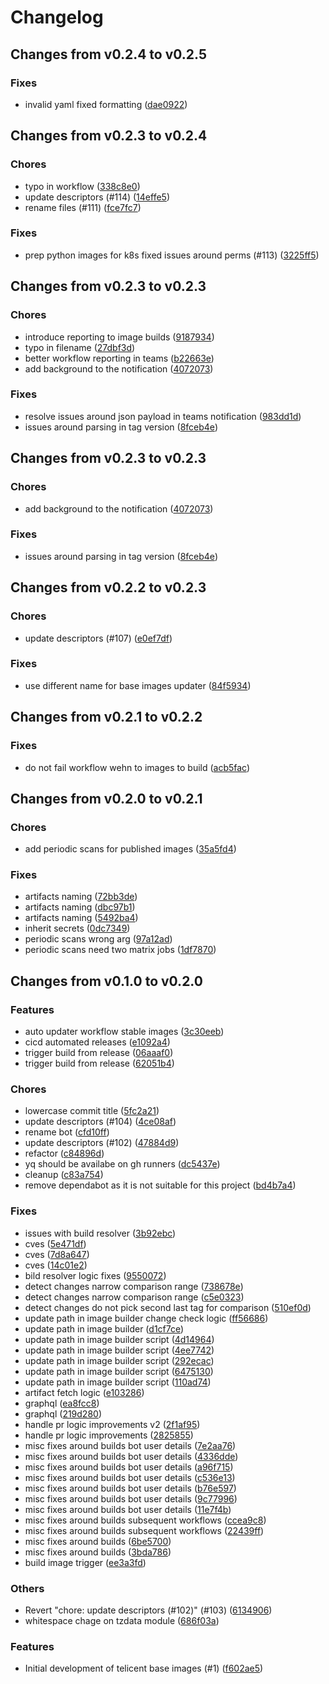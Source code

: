 # Changelog

## Changes from v0.2.4 to v0.2.5

### Fixes
- invalid yaml fixed formatting  ([dae0922](https://github.com/telicent-oss/telicent-base-images/commit/dae09228e2b74def3c95fbb7816b057b375562de))

## Changes from v0.2.3 to v0.2.4

### Chores
- typo in workflow  ([338c8e0](https://github.com/telicent-oss/telicent-base-images/commit/338c8e0fabc5d33fa6512c16217adb81bef3726c))
- update descriptors (#114)  ([14effe5](https://github.com/telicent-oss/telicent-base-images/commit/14effe5c1b3149eebfefb702f657571545667643))
- rename files (#111)  ([fce7fc7](https://github.com/telicent-oss/telicent-base-images/commit/fce7fc7324b8ab993aee2e10f6211601ef4d5bc2))
### Fixes
- prep python images for k8s fixed issues around perms (#113)  ([3225ff5](https://github.com/telicent-oss/telicent-base-images/commit/3225ff5e4b36d2839511314fd2aa859ca7735456))

## Changes from v0.2.3 to v0.2.3

### Chores
- introduce reporting to image builds  ([9187934](https://github.com/telicent-oss/telicent-base-images/commit/918793449abc8ae6da9a2274ad1a301ce1741ef7))
- typo in filename  ([27dbf3d](https://github.com/telicent-oss/telicent-base-images/commit/27dbf3df7aa9ee92375ac554fb0e35dc2b6cac14))
- better workflow reporting in teams  ([b22663e](https://github.com/telicent-oss/telicent-base-images/commit/b22663ecdeef903a0f40e7506184c92c5aa7c7f5))
- add background to the notification  ([4072073](https://github.com/telicent-oss/telicent-base-images/commit/40720733e6992dd8a3a59bd44e324c9b68ef695b))
### Fixes
- resolve issues around json payload in teams notification  ([983dd1d](https://github.com/telicent-oss/telicent-base-images/commit/983dd1dd970b7f6416ebcb6792eb3a0477118930))
- issues around parsing in tag version  ([8fceb4e](https://github.com/telicent-oss/telicent-base-images/commit/8fceb4ef65d7c671e45384cb8ecc7ad8f294a7c2))

## Changes from v0.2.3 to v0.2.3

### Chores
- add background to the notification  ([4072073](https://github.com/telicent-oss/telicent-base-images/commit/40720733e6992dd8a3a59bd44e324c9b68ef695b))
### Fixes
- issues around parsing in tag version  ([8fceb4e](https://github.com/telicent-oss/telicent-base-images/commit/8fceb4ef65d7c671e45384cb8ecc7ad8f294a7c2))

## Changes from v0.2.2 to v0.2.3

### Chores
- update descriptors (#107)  ([e0ef7df](https://github.com/telicent-oss/telicent-base-images/commit/e0ef7df3366249318179d1cf76437fc2650c420f))
### Fixes
- use different name for base images updater  ([84f5934](https://github.com/telicent-oss/telicent-base-images/commit/84f59341325796b8f82392acd1b09c220391ff8e))

## Changes from v0.2.1 to v0.2.2

### Fixes
- do not fail workflow wehn to images to build  ([acb5fac](https://github.com/telicent-oss/telicent-base-images/commit/acb5facaef8b316a0056f0df4d7de54404f97275))

## Changes from v0.2.0 to v0.2.1

### Chores
- add periodic scans for published images  ([35a5fd4](https://github.com/telicent-oss/telicent-base-images/commit/35a5fd4dceea7f7d5290538d070486f16a13c682))
### Fixes
- artifacts naming  ([72bb3de](https://github.com/telicent-oss/telicent-base-images/commit/72bb3dece1eccf8fc3a6831f5bc4b55cee5ea3a3))
- artifacts naming  ([dbc97b1](https://github.com/telicent-oss/telicent-base-images/commit/dbc97b1662a522847444a99288da4f3d0a19b4b0))
- artifacts naming  ([5492ba4](https://github.com/telicent-oss/telicent-base-images/commit/5492ba4d658618b0037dbf48eb60b882005fec57))
- inherit secrets  ([0dc7349](https://github.com/telicent-oss/telicent-base-images/commit/0dc73496679ba5f0d41f91b39dcd035b74fa2d8d))
- periodic scans wrong arg  ([97a12ad](https://github.com/telicent-oss/telicent-base-images/commit/97a12ad999f051db84d87f9acb340ba3c4d73ce2))
- periodic scans need two matrix jobs  ([1df7870](https://github.com/telicent-oss/telicent-base-images/commit/1df78703516627c5a6618a0aff49464a3ed8498c))

## Changes from v0.1.0 to v0.2.0

### Features
- auto updater workflow stable images  ([3c30eeb](https://github.com/telicent-oss/telicent-base-images/commit/3c30eeb8489dd81e597b985522a68e9594152a98))
- cicd automated releases  ([e1092a4](https://github.com/telicent-oss/telicent-base-images/commit/e1092a48c11af5b7884c330d0fb45dedf3c8abe5))
- trigger build from release  ([06aaaf0](https://github.com/telicent-oss/telicent-base-images/commit/06aaaf07fdc0f1d36cf705ff367bde7f1ffe523d))
- trigger build from release  ([62051b4](https://github.com/telicent-oss/telicent-base-images/commit/62051b459834777e548693c46b11471a420f8baa))
### Chores
- lowercase commit title  ([5fc2a21](https://github.com/telicent-oss/telicent-base-images/commit/5fc2a21dcd227d999692dab7dc2e373db6c0541e))
- update descriptors (#104)  ([4ce08af](https://github.com/telicent-oss/telicent-base-images/commit/4ce08af5457eb53614caf4f4e6342ae21c429d33))
- rename bot  ([cfd10ff](https://github.com/telicent-oss/telicent-base-images/commit/cfd10ffa2ba0f27c09dd098b1d80057782a8f3ba))
- update descriptors (#102)  ([47884d9](https://github.com/telicent-oss/telicent-base-images/commit/47884d9b8088d0bcec1ab6cf35889b7d8cce789a))
- refactor  ([c84896d](https://github.com/telicent-oss/telicent-base-images/commit/c84896deb5aba5d5234478d1320720d0e02c8171))
- yq should be availabe on gh runners  ([dc5437e](https://github.com/telicent-oss/telicent-base-images/commit/dc5437ebe28b96779f45268abe037815f42da0c9))
- cleanup  ([c83a754](https://github.com/telicent-oss/telicent-base-images/commit/c83a7542a12479062a4f45e4f271b21fddc80f03))
- remove dependabot as it is not suitable for this project  ([bd4b7a4](https://github.com/telicent-oss/telicent-base-images/commit/bd4b7a42fba3f3b82498b3b2f726293f5a4b186e))
### Fixes
- issues with build resolver  ([3b92ebc](https://github.com/telicent-oss/telicent-base-images/commit/3b92ebc4a5ac44918d64e31ec0eec434af15dc31))
- cves  ([5e471df](https://github.com/telicent-oss/telicent-base-images/commit/5e471df0e4bcdce40323ea33104b841619ccbe9c))
- cves  ([7d8a647](https://github.com/telicent-oss/telicent-base-images/commit/7d8a6476158f3fd34fc25d3eebfcfdec1419b4bc))
- cves  ([14c01e2](https://github.com/telicent-oss/telicent-base-images/commit/14c01e2732a6f18134d8d3d1ef6541d6dde24e22))
- bild resolver logic fixes  ([9550072](https://github.com/telicent-oss/telicent-base-images/commit/95500722af80e8b79c000efb9aa478788b49b925))
- detect changes narrow comparison range  ([738678e](https://github.com/telicent-oss/telicent-base-images/commit/738678e3e7ebbb3c92f6b7d558dd52b23b059809))
- detect changes narrow comparison range  ([c5e0323](https://github.com/telicent-oss/telicent-base-images/commit/c5e03230e3dcba5609100e4aff3cd89f8f8597c1))
- detect changes do not pick second last tag for comparison  ([510ef0d](https://github.com/telicent-oss/telicent-base-images/commit/510ef0d4d8055d82d924e7ae3267e1b17ff63959))
- update path in image builder change check logic  ([ff56686](https://github.com/telicent-oss/telicent-base-images/commit/ff5668667a371dd621ea0e543ebcf27b2301691c))
- update path in image builder  ([d1cf7ce](https://github.com/telicent-oss/telicent-base-images/commit/d1cf7ce1dad73e58668166f9c2203fd76df8c6e3))
- update path in image builder script  ([4d14964](https://github.com/telicent-oss/telicent-base-images/commit/4d1496438151e8c44afc04b871cbcfffb66804e3))
- update path in image builder script  ([4ee7742](https://github.com/telicent-oss/telicent-base-images/commit/4ee7742adf7adfe79f174c7f7897d41411750c14))
- update path in image builder script  ([292ecac](https://github.com/telicent-oss/telicent-base-images/commit/292ecac1d62b7e420bfd4795af55c309188d558c))
- update path in image builder script  ([6475130](https://github.com/telicent-oss/telicent-base-images/commit/6475130872da7e50b7f20c9612804a9df53d88b3))
- update path in image builder script  ([110ad74](https://github.com/telicent-oss/telicent-base-images/commit/110ad74b41da247f626bf988414151a01d797b5f))
- artifact fetch logic  ([e103286](https://github.com/telicent-oss/telicent-base-images/commit/e1032862c8902fafa863dfa081c0c062844be5fd))
- graphql  ([ea8fcc8](https://github.com/telicent-oss/telicent-base-images/commit/ea8fcc859c32388bee78801c41fc0b708d007129))
- graphql  ([219d280](https://github.com/telicent-oss/telicent-base-images/commit/219d28051b6e65969b721db1840eac467eda8973))
- handle pr logic improvements v2  ([2f1af95](https://github.com/telicent-oss/telicent-base-images/commit/2f1af95eaa0bc9066254721302bb2311780a95cb))
- handle pr logic improvements  ([2825855](https://github.com/telicent-oss/telicent-base-images/commit/2825855f9de467be47d8c9821722444c9d77f18d))
- misc fixes around builds bot user details  ([7e2aa76](https://github.com/telicent-oss/telicent-base-images/commit/7e2aa76f6a90873692e76926599a0a476255a1ff))
- misc fixes around builds bot user details  ([4336dde](https://github.com/telicent-oss/telicent-base-images/commit/4336ddefc74c25e9091f86426bf5fc15df519d44))
- misc fixes around builds bot user details  ([a96f715](https://github.com/telicent-oss/telicent-base-images/commit/a96f7151c654b6fa9168669800928f650f939ef8))
- misc fixes around builds bot user details  ([c536e13](https://github.com/telicent-oss/telicent-base-images/commit/c536e1318ea7c3475faa76ec3568819139995f05))
- misc fixes around builds bot user details  ([b76e597](https://github.com/telicent-oss/telicent-base-images/commit/b76e597b5e5ef6259bdbe7dc18bc52cdf2911f57))
- misc fixes around builds bot user details  ([9c77996](https://github.com/telicent-oss/telicent-base-images/commit/9c77996da2d5776393d2b290d74935c78c7ede12))
- misc fixes around builds bot user details  ([11e7f4b](https://github.com/telicent-oss/telicent-base-images/commit/11e7f4b42bfe245379ae68d7a39b82adf68c026a))
- misc fixes around builds subsequent workflows  ([ccea9c8](https://github.com/telicent-oss/telicent-base-images/commit/ccea9c85b92de8faf72e32e03caef4900fd633f1))
- misc fixes around builds subsequent workflows  ([22439ff](https://github.com/telicent-oss/telicent-base-images/commit/22439fffb2fca80fc56184957979f6aa6a8c8ca1))
- misc fixes around builds  ([6be5700](https://github.com/telicent-oss/telicent-base-images/commit/6be5700294402473f48fe06cabc19e907f5a10a4))
- misc fixes around builds  ([3bda786](https://github.com/telicent-oss/telicent-base-images/commit/3bda786cbf385f70ee268191ad1dd54c39964a1b))
- build image trigger  ([ee3a3fd](https://github.com/telicent-oss/telicent-base-images/commit/ee3a3fd482d5661308f0ae0d7b1ab057f2ae7465))
### Others
- Revert "chore: update descriptors (#102)" (#103) ([6134906](https://github.com/telicent-oss/telicent-base-images/commit/6134906e9fa6a7076724a8bf1af22dfe2348274b))
- whitespace chage on tzdata module ([686f03a](https://github.com/telicent-oss/telicent-base-images/commit/686f03aaa5a01ef45f51eaf611a1d6424ac94261))

### Features
- Initial development of telicent base images (#1)  ([f602ae5](https://github.com/telicent-oss/telicent-base-images/commit/f602ae557cdc3008f1b7f3e89a4dec4c9057331e))
